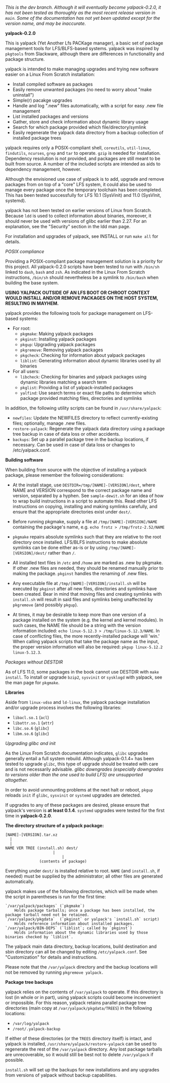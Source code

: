 *This is the dev branch. Although it will eventually become yalpack-0.2.0, it has not been tested as thoroughly as the most recent release version in `main`. Some of the documentation has not yet been updated except for the version name, and may be inaccurate.*

**yalpack-0.2.0**

This is yalpack (Yet Another Lfs PACKage manager), a basic set of package management tools for LFS/BLFS-based systems. yalpack was inspired by `pkgtools` from Slackware, although there are differences in functionality and package structure.

yalpack is intended to make managing upgrades and trying new software easier on a Linux From Scratch installation: 
* Install compiled software as packages
* Easily remove unwanted packages (no need to worry about "make uninstall")
* Simple(r) pacakge upgrades
* Handle and log ".new" files automatically, with a script for easy .new file management
* List installed packages and versions
* Gather, store and check information about dynamic library usage
* Search for which package provided which file/directory/symlink
* Easily regenerate the yalpack data directory from a backup collection of installed package trees

yalpack requires only a POSIX-compliant shell, `coreutils`, `util-linux`, `findutils`, `ncurses`, `grep` and `tar` to operate. `gzip` is needed for installation. Dependency resolution is not provided, and packages are still meant to be built from source. A number of the included scripts are intended as aids to dependency management, however.

Although the envisioned use case of yalpack is to add, upgrade and remove packages from on top of a "core" LFS system, it could also be used to manage every package once the temporary toolchain has been completed. This has been tested successfully for LFS 10.1 (SysVinit) and 11.0 (SysVInit, systemd).

yalpack has not been tested on earlier versions of Linux from Scratch. Because `ldd` is used to collect information about binaries, moreover, it should never be used with versions of glibc earlier than 2.27. For an explanation, see the "Security" section in the ldd man page.

For installation and upgrades of yalpack, see INSTALL or run `make all` for details.

*POSIX compliance*

Providing a POSIX-compliant package management solution is a priority for this project. All yalpack-0.2.0 scripts have been tested to run with `/bin/sh` linked to `dash`, `bash` and `zsh`. As indicated in the Linux From Scratch instructions, `/bin/sh` should nevertheless be a symlink to `/bin/bash` when building the base system.

**USING YALPACK OUTSIDE OF AN LFS BOOT OR CHROOT CONTEXT WOULD INSTALL AND/OR REMOVE PACKAGES ON THE HOST SYSTEM, RESULTING IN MAYHEM.**

yalpack provides the following tools for package management on LFS-based systems:
* For root:
	* `pkgmake`: Making yalpack packages
	* `pkginst`: Installing yalpack packages
	* `pkgup`: Upgrading yalpack packages
	* `pkgremove`: Removing yalpack packages
	* `pkgcheck`: Checking for information about yalpack packages
	* `liblist`: Generating information about dynamic libraries used by all binaries
* For all users:
	* `libcheck`: Checking for binaries and yalpack packages using dynamic libraries matching a search term
	* `pkglist`: Providing a list of yalpack-installed packages
	* `yalfind`: Use search terms or exact file paths to determine which package provided matching files, directories and symlinks

In addition, the following utility scripts can be found in `/usr/share/yalpack`:
* `newfiles`: Update the NEWFILES directory to reflect currently-existing files; optionally, manage .new files.
* `restore-yalpack`: Regenerate the yalpack data directory using a package tree backup in case of data loss or other accidents.
* `backups`: Set up a parallel package tree in the backup locations, if necessary. Can be used in case of data loss or changes to /etc/yalpack.conf.

**Building software**

When building from source with the objective of installing a yalpack package, please remember the following considerations:

* At the install stage, use `DESTDIR=/tmp/[NAME]-[VERSION]/dest`, where NAME and VERSION correspond to the correct package name and version, separated by a hyphen. See `sample-dewit.sh` for an idea of how to wrap build instructions in a script to automate this. Read other LFS instructions on copying, installing and making symlinks carefully, and ensure that the appropriate directories exist under `dest/`. 
	
* Before running pkgmake, supply a file at `/tmp/[NAME]-[VERSION]/NAME` containing the package's name, e.g. `echo frotz > /tmp/frotz-2.52/NAME`
	
* `pkgmake` repairs absolute symlinks such that they are relative to the root directory once installed. LFS/BLFS instructions to make absolute symlinks can be done either as-is or by using `/tmp/[NAME]-[VERSION]/dest/` rather than `/`.

* All installed text files in `/etc` and `/home` are marked as .new by pkgmake. If other .new files are needed, they should be renamed manually prior to making the package. `pkginst` handles the renaming of .new files.

* Any executable file at `/tmp/[NAME]-[VERSION]/install.sh` will be executed by `pkginst` after all new files, directories and symlinks have been created. Bear in mind that moving files and creating symlinks with `install.sh` will result in said files and symlinks being unaffected by `pkgremove` (and possibly `pkgup`).

* At times, it may be desirable to keep more than one version of a package installed on the system (e.g. the kernel and kernel modules). In such cases, the NAME file should be a string with the version information included: `echo linux-5.12.3 > /tmp/linux-5.12.3/NAME`. In case of conflicting files, the more recently-installed package will 'win.' When calling yalpack scripts that take the package name as the input, the proper version information will also be required: `pkgup linux-5.12.2 linux-5.12.3`.

*Packages without DESTDIR*

As of LFS 11.0, some packages in the book cannot use DESTDIR with `make install`. To install or upgrade `bzip2`, `sysvinit` or `sysklogd` with yalpack, see the man page for `pkgmake`.

**Libraries**

Aside from `linux-vdso` and `ld-linux`, the yalpack package installation and/or upgrade process involves the following libraries:

* `libacl.so.1`	(`acl`)
* `libattr.so.1`	(`attr`)
* `libc.so.6` 	(`glibc`)
* `libm.so.6`	(`glibc`)

*Upgrading glibc and init*

As the Linux From Scratch documentation indicates, `glibc` upgrades generally entail a full system rebuild. Although yalpack-0.1.4+ has been tested to upgrade `glibc`, this type of upgrade should be treated with care and is not necessarily advisable. *glibc downgrades (especially downgrades to versions older than the one used to build LFS) are unsupported altogether.*

In order to avoid unmounting problems at the next halt or reboot, `pkgup` reloads `init` if `glibc`, `sysvinit` or `systemd` upgrades are detected.

If upgrades to any of these packages are desired, please ensure that yalpack's version is **at least 0.1.4**. `systemd` upgrades were tested for the first time in **yalpack-0.2.0**.

**The directory structure of a yalpack package:**

	[NAME]-[VERSION].tar.xz
 	  |
	  |
	NAME VER TREE (install.sh) dest/
		     		     |
		                     |
				   (contents of package)

Everything under `dest/` is installed relative to root. `NAME` (and `install.sh`, if needed) must be supplied by the administrator; all other files are generated automatically.

yalpack makes use of the following directories, which will be made when the script in parentheses is run for the first time:

	`/var/yalpack/packages`	(`pkgmake`)
		Holds package tarballs; once a package has been installed, the package tarball need not be retained.
	`/var/yalpack/pkgdata`	(`pkginst` or yalpack's `install.sh` script)
		Holds reference information about installed packages.
	`/var/yalpack/BIN-DEPS`	(`liblist`; called by `pkginst`)
		Holds information about the dynamic libraries used by those binaries checked by `liblist`.

The yalpack main data directory, backup locations, build destination and sbin directory can all be changed by editing `/etc/yalpack.conf`. See "Customization" for details and instructions. 

Please note that the `/var/yalpack` directory and the backup locations will not be removed by running `pkgremove yalpack.`

**Package tree backups**

yalpack relies on the contents of `/var/yalpack` to operate. If this directory is lost (in whole or in part), using yalpack scripts could become inconvenient or impossible. For this reason, yalpack retains parallel package tree directories (main copy at `/var/yalpack/pkgdata/TREES`) in the following locations:

* `/var/log/yalpack`
* `/root/.yalpack-backup`

If either of these directories (or the `TREES` directory itself) is intact, and yalpack is installed, `/usr/share/yalpack/restore-yalpack` can be used to regenerate the rest of the `/var/yalpack` directory. Any lost package tarballs are unrecoverable, so it would still be best not to delete `/var/yalpack` if possible.

`install.sh` will set up the backups for new installations and any upgrades from versions of yalpack without backup capabilities.
